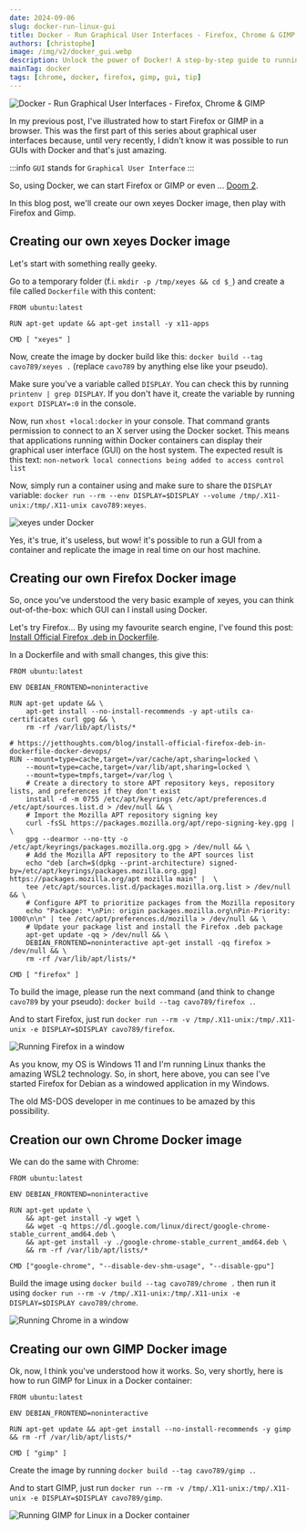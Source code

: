 ```yaml
---
date: 2024-09-06
slug: docker-run-linux-gui
title: Docker - Run Graphical User Interfaces - Firefox, Chrome & GIMP
authors: [christophe]
image: /img/v2/docker_gui.webp
description: Unlock the power of Docker! A step-by-step guide to running Linux Graphical User Interfaces (GUIs) like Firefox, Chrome, and GIMP in Docker containers.
mainTag: docker
tags: [chrome, docker, firefox, gimp, gui, tip]
---
```

<!-- cspell:ignore xeyes,xhost,dearmor,dpkg,favourite -->
![Docker - Run Graphical User Interfaces - Firefox, Chrome & GIMP](/img/v2/docker_gui.webp)

In my <Link to="/blog/docker-gui-in-browser">previous post</Link>, I've illustrated how to start Firefox or GIMP in a browser. This was the first part of this series about graphical user interfaces because, until very recently, I didn't know it was possible to run GUIs with Docker and that's just amazing.

:::info `GUI` stands for `Graphical User Interface`
:::

So, using Docker, we can start Firefox or GIMP or even ... [Doom 2](https://hub.docker.com/r/classiccontainers/doom2).


In this blog post, we'll create our own xeyes Docker image, then play with Firefox and Gimp.

<!-- truncate -->

## Creating our own xeyes Docker image

Let's start with something really geeky.

Go to a temporary folder (f.i. `mkdir -p /tmp/xeyes && cd $_`) and create a file called `Dockerfile` with this content:

<Snippet filename="Dockerfile">

```docker
FROM ubuntu:latest

RUN apt-get update && apt-get install -y x11-apps

CMD [ "xeyes" ]
```

</Snippet>

Now, create the image by docker build like this: `docker build --tag cavo789/xeyes .` (replace `cavo789` by anything else like your pseudo).

Make sure you've a variable called `DISPLAY`. You can check this by running `printenv | grep DISPLAY`. If you don't have it, create the variable by running `export DISPLAY=:0` in the console.

Now, run `xhost +local:docker` in your console. That command grants permission to connect to an X server using the Docker socket. This means that applications running within Docker containers can display their graphical user interface (GUI) on the host system. The expected result is this text: `non-network local connections being added to access control list`

Now, simply run a container using and make sure to share the `DISPLAY` variable: `docker run --rm --env DISPLAY=$DISPLAY --volume /tmp/.X11-unix:/tmp/.X11-unix cavo789:xeyes`.

![xeyes under Docker](./images/xeyes_in_docker.png)

Yes, it's true, it's useless, but wow! it's possible to run a GUI from a container and replicate the image in real time on our host machine.

## Creating our own Firefox Docker image

So, once you've understood the very basic example of xeyes, you can think out-of-the-box: which GUI can I install using Docker.

Let's try Firefox... By using my favourite search engine, I've found this post: [Install Official Firefox .deb in Dockerfile](https://jetthoughts.com/blog/install-official-firefox-deb-in-dockerfile-docker-devops/).

In a Dockerfile and with small changes, this give this:

<Snippet filename="Dockerfile">

```docker
FROM ubuntu:latest

ENV DEBIAN_FRONTEND=noninteractive

RUN apt-get update && \
    apt-get install --no-install-recommends -y apt-utils ca-certificates curl gpg && \
    rm -rf /var/lib/apt/lists/*

# https://jetthoughts.com/blog/install-official-firefox-deb-in-dockerfile-docker-devops/
RUN --mount=type=cache,target=/var/cache/apt,sharing=locked \
    --mount=type=cache,target=/var/lib/apt,sharing=locked \
    --mount=type=tmpfs,target=/var/log \
    # Create a directory to store APT repository keys, repository lists, and preferences if they don't exist
    install -d -m 0755 /etc/apt/keyrings /etc/apt/preferences.d /etc/apt/sources.list.d > /dev/null && \
    # Import the Mozilla APT repository signing key
    curl -fsSL https://packages.mozilla.org/apt/repo-signing-key.gpg |  \
    gpg --dearmor --no-tty -o /etc/apt/keyrings/packages.mozilla.org.gpg > /dev/null && \
    # Add the Mozilla APT repository to the APT sources list
    echo "deb [arch=$(dpkg --print-architecture) signed-by=/etc/apt/keyrings/packages.mozilla.org.gpg] https://packages.mozilla.org/apt mozilla main" |  \
    tee /etc/apt/sources.list.d/packages.mozilla.org.list > /dev/null && \
    # Configure APT to prioritize packages from the Mozilla repository
    echo "Package: *\nPin: origin packages.mozilla.org\nPin-Priority: 1000\n\n" | tee /etc/apt/preferences.d/mozilla > /dev/null && \
    # Update your package list and install the Firefox .deb package
    apt-get update -qq > /dev/null && \
    DEBIAN_FRONTEND=noninteractive apt-get install -qq firefox > /dev/null && \
    rm -rf /var/lib/apt/lists/*

CMD [ "firefox" ]
```

</Snippet>

To build the image, please run the next command (and think to change `cavo789` by your pseudo): `docker build --tag cavo789/firefox .`.

And to start Firefox, just run `docker run --rm -v /tmp/.X11-unix:/tmp/.X11-unix -e DISPLAY=$DISPLAY cavo789/firefox`.

![Running Firefox in a window](./images/firefox.png)

As you know, my OS is Windows 11 and I'm running Linux thanks the amazing WSL2 technology. So, in short, here above, you can see I've started Firefox for Debian as a windowed application in my Windows.

The old MS-DOS developer in me continues to be amazed by this possibility.

## Creation our own Chrome Docker image

We can do the same with Chrome:

<Snippet filename="Dockerfile">

```docker
FROM ubuntu:latest

ENV DEBIAN_FRONTEND=noninteractive

RUN apt-get update \
    && apt-get install -y wget \
    && wget -q https://dl.google.com/linux/direct/google-chrome-stable_current_amd64.deb \
    && apt-get install -y ./google-chrome-stable_current_amd64.deb \
    && rm -rf /var/lib/apt/lists/*

CMD ["google-chrome", "--disable-dev-shm-usage", "--disable-gpu"]
```

</Snippet>

Build the image using `docker build --tag cavo789/chrome .` then run it using `docker run --rm -v /tmp/.X11-unix:/tmp/.X11-unix -e DISPLAY=$DISPLAY cavo789/chrome`.


![Running Chrome in a window](./images/chrome.png)

## Creating our own GIMP Docker image

Ok, now, I think you've understood how it works. So, very shortly, here is how to run GIMP for Linux in a Docker container:

<Snippet filename="Dockerfile">

```docker
FROM ubuntu:latest

ENV DEBIAN_FRONTEND=noninteractive

RUN apt-get update && apt-get install --no-install-recommends -y gimp && rm -rf /var/lib/apt/lists/*

CMD [ "gimp" ]
```

</Snippet>

Create the image by running `docker build --tag cavo789/gimp .`.

And to start GIMP, just run `docker run --rm -v /tmp/.X11-unix:/tmp/.X11-unix -e DISPLAY=$DISPLAY cavo789/gimp`.

![Running GIMP for Linux in a Docker container](./images/gimp.png)
